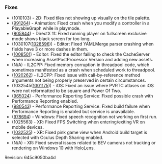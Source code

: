 ### Fixes

*   (1010103) - 2D: Fixed tiles not showing up visually on the tile palette.
*   ([991264](https://issuetracker.unity3d.com/product/unity/issues/guid/991264/)) - Animation: Fixed crash when you modify a controller in a PlayableGraph while in playmode.
*   ([805844](https://issuetracker.unity3d.com/product/unity/issues/guid/805844/)) - DirectX 11: Fixed running player on fullscreen exclusive mode shows black screen for too long.
*   (1030107([1028596](https://issuetracker.unity3d.com/product/unity/issues/guid/1028596/))) - Editor: Fixed YAMLMerge parser crashing when fields have 3 or more dashes in them.
*   ([1008501](https://issuetracker.unity3d.com/product/unity/issues/guid/1008501/)) - Editor: Fixed the editor failing to check the CacheServer when increasing AssetPostProcessor Version and adding new assets.
*   (N/A) - IL2CPP: Fixed memory corruption in threadpool code, which sometimes manifested as a crash when scheduled work to threadpool.
*   ([1020262](https://issuetracker.unity3d.com/product/unity/issues/guid/1020262/)) - IL2CPP: Fixed issue with call-by-reference method arguments not being properly preserved in certain circumstances.
*   (1032545([1001175](https://issuetracker.unity3d.com/product/unity/issues/guid/1001175/))) - iOS: Fixed an issue where PVRTC atlases on iOS were not reformatted to be square and Power Of Two.
*   ([965024](https://issuetracker.unity3d.com/product/unity/issues/guid/965024/)) - Performance Reporting Service: Fixed possible crash with Performance Reporting enabled.
*   ([980543](https://issuetracker.unity3d.com/product/unity/issues/guid/980543/)) - Performance Reporting Service: Fixed build failure when Performance Reporting is enabled but service is unavailable.
*   ([978694](https://issuetracker.unity3d.com/product/unity/issues/guid/978694/)) - Windows: Fixed speech recognition not working on first run.
*   (1025563) - XR: Fixed FPS Switching when entering/exiting VR on mobile devices.
*   ([1032525](https://issuetracker.unity3d.com/product/unity/issues/guid/1032525/)) - XR: Fixed pink game view when Android build target is selected with Oculus Depth Sharing enabled.
*   (N/A) - XR: Fixed several issues related to BEV cameras not tracking or rendering on Windows 10 with HoloLens.

Revision: 645c9050ba4d